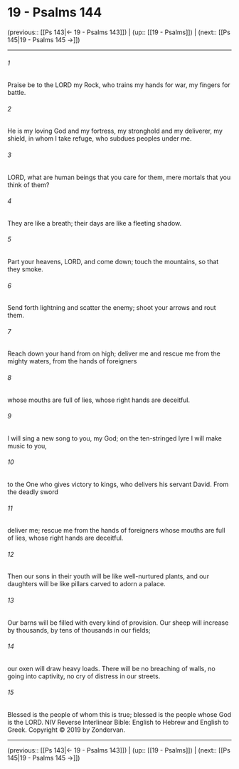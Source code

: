 # 19 - Psalms 144

(previous:: [[Ps 143|← 19 - Psalms 143]]) | (up:: [[19 - Psalms]]) | (next:: [[Ps 145|19 - Psalms 145 →]])

***


###### 1 
Praise be to the LORD my Rock, who trains my hands for war, my fingers for battle. 

###### 2 
He is my loving God and my fortress, my stronghold and my deliverer, my shield, in whom I take refuge, who subdues peoples under me. 

###### 3 
LORD, what are human beings that you care for them, mere mortals that you think of them? 

###### 4 
They are like a breath; their days are like a fleeting shadow. 

###### 5 
Part your heavens, LORD, and come down; touch the mountains, so that they smoke. 

###### 6 
Send forth lightning and scatter the enemy; shoot your arrows and rout them. 

###### 7 
Reach down your hand from on high; deliver me and rescue me from the mighty waters, from the hands of foreigners 

###### 8 
whose mouths are full of lies, whose right hands are deceitful. 

###### 9 
I will sing a new song to you, my God; on the ten-stringed lyre I will make music to you, 

###### 10 
to the One who gives victory to kings, who delivers his servant David. From the deadly sword 

###### 11 
deliver me; rescue me from the hands of foreigners whose mouths are full of lies, whose right hands are deceitful. 

###### 12 
Then our sons in their youth will be like well-nurtured plants, and our daughters will be like pillars carved to adorn a palace. 

###### 13 
Our barns will be filled with every kind of provision. Our sheep will increase by thousands, by tens of thousands in our fields; 

###### 14 
our oxen will draw heavy loads. There will be no breaching of walls, no going into captivity, no cry of distress in our streets. 

###### 15 
Blessed is the people of whom this is true; blessed is the people whose God is the LORD. NIV Reverse Interlinear Bible: English to Hebrew and English to Greek. Copyright © 2019 by Zondervan.

***

(previous:: [[Ps 143|← 19 - Psalms 143]]) | (up:: [[19 - Psalms]]) | (next:: [[Ps 145|19 - Psalms 145 →]])
